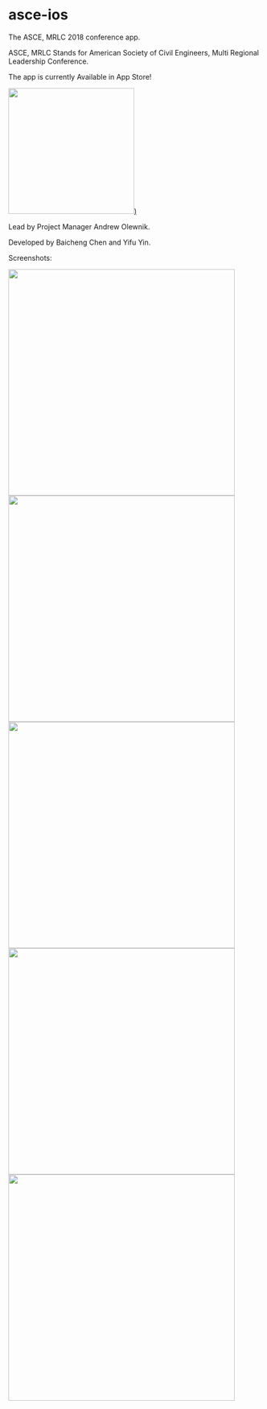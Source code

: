 # asce-ios
The ASCE, MRLC 2018 conference app.

ASCE, MRLC Stands for American Society of Civil Engineers, Multi Regional Leadership Conference.

The app is currently Available in App Store! 

[<img src="https://appletoolbox.com/wp-content/uploads/2012/10/App-Store-Icon-540x506.png " width="250">)](https://itunes.apple.com/gb/app/mrlc-2018/id1342797475?mt=8)



Lead by Project Manager Andrew Olewnik. 

Developed by Baicheng Chen and Yifu Yin.

Screenshots:

<img src="https://github.com/yinyifu/asce-ios/blob/master/screenshots/Simulator%20Screen%20Shot%20-%20iPhone%207%20Plus%20-%202018-02-09%20at%2017.45.37.png?raw=true" width="450">
<img src="https://github.com/yinyifu/asce-ios/blob/master/screenshots/Simulator%20Screen%20Shot%20-%20iPhone%207%20Plus%20-%202018-02-09%20at%2017.45.47.png?raw=true" width="450">
<img src="https://github.com/yinyifu/asce-ios/blob/master/screenshots/Simulator%20Screen%20Shot%20-%20iPhone%207%20Plus%20-%202018-02-09%20at%2017.45.50.png?raw=true" width="450">
<img src="https://github.com/yinyifu/asce-ios/blob/master/screenshots/Simulator%20Screen%20Shot%20-%20iPhone%207%20Plus%20-%202018-02-09%20at%2017.45.55.png?raw=true" width="450">
<img src="https://github.com/yinyifu/asce-ios/blob/master/screenshots/Simulator%20Screen%20Shot%20-%20iPhone%207%20Plus%20-%202018-02-09%20at%2017.46.14.png?raw=true" width="450">



